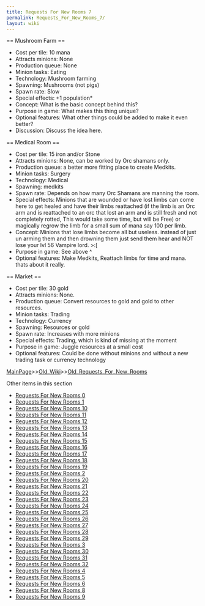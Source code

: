 ```yaml
---
title: Requests For New Rooms 7
permalink: Requests_For_New_Rooms_7/
layout: wiki
---
```

== Mushroom Farm ==

* Cost per tile: 10 mana
* Attracts minions: None
* Production queue: None
* Minion tasks: Eating
* Technology: Mushroom farming
* Spawning: Mushrooms (not pigs)
* Spawn rate: Slow
* Special effects: +1 population* 
* Concept: What is the basic concept behind this?
* Purpose in game: What makes this thing unique?
* Optional features: What other things could be added to make it even better?
* Discussion: Discuss the idea here.


== Medical Room ==
* Cost per tile: 15 iron and/or Stone
* Attracts minions: None, can be worked by Orc shamans only.
* Production queue: a better more fitting place to create Medkits.
* Minion tasks: Surgery
* Technology: Medical
* Spawning: medkits
* Spawn rate: Depends on how many Orc Shamans are manning the room.
* Special effects: Minions that are wounded or have lost limbs can come here to get healed and have their limbs reattached (if the limb is an Orc arm and is reattached to an orc that lost an arm and is still fresh and not completely rotted, This would take some time, but will be Free) or magically regrow the limb for a small sum of mana say 100 per limb.
* Concept: Minions that lose limbs become all but useless. instead of just un arming them and then drowning them just send them hear and NOT lose your lvl 56 Vampire lord. &gt;:[
* Purpose in game: See above ^
* Optional features: Make Medkits, Reattach limbs for time and mana. thats about it really.


== Market ==
* Cost per tile: 30 gold
* Attracts minions: None.
* Production queue: Convert resources to gold and gold to other resources.
* Minion tasks: Trading
* Technology: Currency
* Spawning: Resources or gold
* Spawn rate: Increases with more minions
* Special effects: Trading, which is kind of missing at the moment
* Purpose in game: Juggle resources at a small cost
* Optional features: Could be done without minions and without a new trading task or currency technology

[MainPage](/keeperrl_wiki/ "wikilink")>>[Old_Wiki](/keeperrl_wiki/Old_Wiki "wikilink")>>[Old_Requests_For_New_Rooms](/keeperrl_wiki/Old_Requests_For_New_Rooms "wikilink")

Other items in this section
-    [Requests For New Rooms 0](/keeperrl_wiki/Requests_For_New_Rooms_0 "wikilink")
-    [Requests For New Rooms 1](/keeperrl_wiki/Requests_For_New_Rooms_1 "wikilink")
-    [Requests For New Rooms 10](/keeperrl_wiki/Requests_For_New_Rooms_10 "wikilink")
-    [Requests For New Rooms 11](/keeperrl_wiki/Requests_For_New_Rooms_11 "wikilink")
-    [Requests For New Rooms 12](/keeperrl_wiki/Requests_For_New_Rooms_12 "wikilink")
-    [Requests For New Rooms 13](/keeperrl_wiki/Requests_For_New_Rooms_13 "wikilink")
-    [Requests For New Rooms 14](/keeperrl_wiki/Requests_For_New_Rooms_14 "wikilink")
-    [Requests For New Rooms 15](/keeperrl_wiki/Requests_For_New_Rooms_15 "wikilink")
-    [Requests For New Rooms 16](/keeperrl_wiki/Requests_For_New_Rooms_16 "wikilink")
-    [Requests For New Rooms 17](/keeperrl_wiki/Requests_For_New_Rooms_17 "wikilink")
-    [Requests For New Rooms 18](/keeperrl_wiki/Requests_For_New_Rooms_18 "wikilink")
-    [Requests For New Rooms 19](/keeperrl_wiki/Requests_For_New_Rooms_19 "wikilink")
-    [Requests For New Rooms 2](/keeperrl_wiki/Requests_For_New_Rooms_2 "wikilink")
-    [Requests For New Rooms 20](/keeperrl_wiki/Requests_For_New_Rooms_20 "wikilink")
-    [Requests For New Rooms 21](/keeperrl_wiki/Requests_For_New_Rooms_21 "wikilink")
-    [Requests For New Rooms 22](/keeperrl_wiki/Requests_For_New_Rooms_22 "wikilink")
-    [Requests For New Rooms 23](/keeperrl_wiki/Requests_For_New_Rooms_23 "wikilink")
-    [Requests For New Rooms 24](/keeperrl_wiki/Requests_For_New_Rooms_24 "wikilink")
-    [Requests For New Rooms 25](/keeperrl_wiki/Requests_For_New_Rooms_25 "wikilink")
-    [Requests For New Rooms 26](/keeperrl_wiki/Requests_For_New_Rooms_26 "wikilink")
-    [Requests For New Rooms 27](/keeperrl_wiki/Requests_For_New_Rooms_27 "wikilink")
-    [Requests For New Rooms 28](/keeperrl_wiki/Requests_For_New_Rooms_28 "wikilink")
-    [Requests For New Rooms 29](/keeperrl_wiki/Requests_For_New_Rooms_29 "wikilink")
-    [Requests For New Rooms 3](/keeperrl_wiki/Requests_For_New_Rooms_3 "wikilink")
-    [Requests For New Rooms 30](/keeperrl_wiki/Requests_For_New_Rooms_30 "wikilink")
-    [Requests For New Rooms 31](/keeperrl_wiki/Requests_For_New_Rooms_31 "wikilink")
-    [Requests For New Rooms 32](/keeperrl_wiki/Requests_For_New_Rooms_32 "wikilink")
-    [Requests For New Rooms 4](/keeperrl_wiki/Requests_For_New_Rooms_4 "wikilink")
-    [Requests For New Rooms 5](/keeperrl_wiki/Requests_For_New_Rooms_5 "wikilink")
-    [Requests For New Rooms 6](/keeperrl_wiki/Requests_For_New_Rooms_6 "wikilink")
-    [Requests For New Rooms 8](/keeperrl_wiki/Requests_For_New_Rooms_8 "wikilink")
-    [Requests For New Rooms 9](/keeperrl_wiki/Requests_For_New_Rooms_9 "wikilink")
